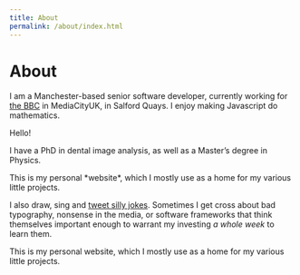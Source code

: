 ```yaml
---
title: About
permalink: /about/index.html
---
```


# About

I am a Manchester-based senior software developer, currently working for <a href="http://www.bbc.co.uk">the BBC</a> in MediaCityUK, in Salford Quays. I enjoy making Javascript do mathematics.

<div class="float-left">
Hello!
</div>

I have a PhD in dental image analysis, as well as a Master&rsquo;s degree in Physics.

<div class="float-right"><p>
This is my personal *website*, which I mostly use as a home for my various little projects.
</p></div>

I also draw, sing and <a href="http://twitter.com/Andrew_Taylor">tweet silly jokes</a>. Sometimes I get cross about bad typography, nonsense in the media, or software frameworks that think themselves important enough to warrant my investing *a whole week* to learn them.

This is my personal website, which I mostly use as a home for my various little projects.
